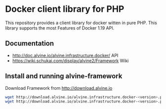# Docker client library for PHP

This repository provides a client library for docker witten in pure PHP. This library supports the most Features of Docker 1.19 API. 

## Documentation

+ http://doc.alvine.io/alvine.infrastructure.docker/ API
+ https://wiki.schukai.com/display/alvine2/Framework Wiki

## Install and running alvine-framework

Download Framework from http://download.alvine.io

```bash
wget http://download.alvine.io/alvine.infrastructure.docker-<version>.phar
wget http://download.alvine.io/alvine.infrastructure.docker-<version>.phar.pubkey
````


